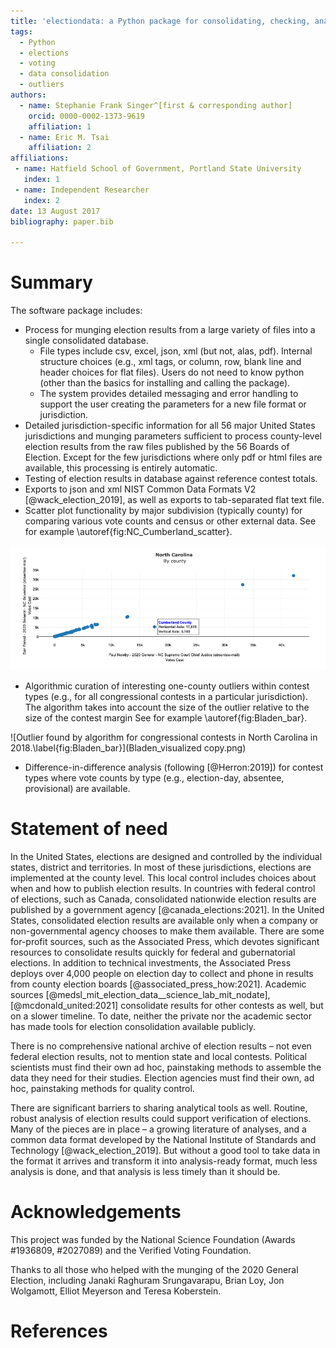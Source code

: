 ```yaml
---
title: 'electiondata: a Python package for consolidating, checking, analyzing, visualizing and exporting election results'
tags:
  - Python
  - elections
  - voting
  - data consolidation
  - outliers
authors:
  - name: Stephanie Frank Singer^[first & corresponding author]
    orcid: 0000-0002-1373-9619
    affiliation: 1
  - name: Eric M. Tsai
    affiliation: 2
affiliations:
 - name: Hatfield School of Government, Portland State University
   index: 1
 - name: Independent Researcher
   index: 2
date: 13 August 2017
bibliography: paper.bib

---
```


# Summary

The software package includes:

- Process for munging election results from a large variety of files into a single consolidated database. 
  - File types include csv, excel, json, xml (but not, alas, pdf). Internal structure choices (e.g., xml tags, or column, row, blank line and header choices for flat files). Users do not need to know python (other than the basics for installing and calling the package).
   - The system provides detailed messaging and error handling to support the user creating the parameters for a new file format or jurisdiction.
- Detailed jurisdiction-specific information for all 56 major United States jurisdictions and munging parameters sufficient to process county-level election results from the raw files published by the 56 Boards of Election. Except for the few jurisdictions where only pdf or html files are available, this processing is entirely automatic.
- Testing of election results in database against reference contest totals.
- Exports to json and xml NIST Common Data Formats V2 [@wack_election_2019], as well as exports to tab-separated flat text file.
- Scatter plot functionality by major subdivision (typically county) for comparing various vote counts and census or other external data. See for example \autoref{fig:NC_Cumberland_scatter}.

![Sample scatter plot comparing absentee ballot counts for two candidates in different contests.\label{fig:NC_Cumberland_scatter}](Newby_vs_Forest_abs.png)

- Algorithmic curation of interesting one-county outliers within contest types (e.g., for all congressional contests in a particular jurisdiction). The algorithm takes into account the size of the outlier relative to the size of the contest margin See for example \autoref{fig:Bladen_bar}. 

![Outlier found by algorithm for congressional contests in North Carolina in 2018.\label{fig:Bladen_bar}](Bladen_visualized copy.png)

- Difference-in-difference analysis (following [@Herron:2019]) for contest types where vote counts by type (e.g., election-day, absentee, provisional) are available.

# Statement of need

In the United States, elections are designed and controlled by the individual states, district and territories. In most of these jurisdictions, elections are implemented at the county level. This local control includes choices about when and how to publish election results. In countries with federal control of elections, such as Canada, consolidated nationwide election results are published by a government agency [@canada_elections:2021]. In the United States, consolidated election results are available only when a company or non-governmental agency chooses to make them available. There are some for-profit sources, such as the Associated Press, which devotes significant resources to consolidate results quickly for federal and gubernatorial elections. In addition to technical investments, the Associated Press deploys over 4,000 people on election day to collect and phone in results from county election boards [@associated_press_how:2021].  Academic sources [@medsl_mit_election_data__science_lab_mit_nodate], [@mcdonald_united:2021] consolidate results for other contests as well, but on a slower timeline. To date, neither the private nor the academic sector has made tools for election consolidation available publicly. 

There is no comprehensive national archive of election results – not even federal election results, not to mention state and local contests.  Political scientists must find their own ad hoc, painstaking methods to assemble the data they need for their studies. Election agencies must find their own, ad hoc, painstaking methods for quality control. 

There are significant barriers to sharing analytical tools as well. Routine, robust analysis of election results could support verification of elections. Many of the pieces are in place – a growing literature of analyses, and a common data format developed by the National Institute of Standards and Technology [@wack_election_2019]. But without a good tool to take data in the format it arrives and transform it into analysis-ready format, much less analysis is done, and that analysis is less timely than it should be.

# Acknowledgements
This project was funded by the National Science Foundation (Awards #1936809, #2027089) and the Verified Voting Foundation. 

Thanks to all those who helped with the munging of the 2020 General Election, including Janaki Raghuram Srungavarapu, Brian Loy, Jon Wolgamott, Elliot Meyerson and Teresa Koberstein.

# References
